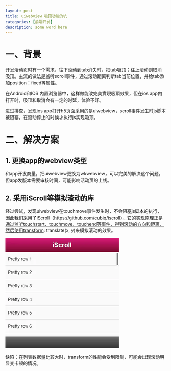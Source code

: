 ```yaml
---
layout: post
title: uiwebview 吸顶功能的坑
categories: [前端开发]
description: some word here
---
```


# 一、背景

开发活动页时有一个需求，往下滚动到tab消失时，把tab吸顶；往上滚动则取消吸顶。主流的做法是监听scroll事件，通过滚动距离判断tab当前位置，并给tab添加position：fixed等属性。

在Android和IOS 内置浏览器中，这样做能改完美實現吸頂效果，但在ios app内打开时，吸顶和取消会有一定的时延，体验不好。

进过排查，发现ios app打开h5页面采用的是uiwebview，scroll事件发生时js脚本被阻塞，在滚动停止的时候才执行js实现吸顶。


# 二、解决方案

## 1. 更换app的webview类型
和app开发商量，把uiwebview更换为wkwebview，可以完美的解决这个问题。但app发版本需要审核时间，可能影响活动页的上线。

## 2. 采用iScroll等模拟滚动的库
经过尝试，发现uiwebview在touchmove事件发生时，不会阻塞js脚本的执行，因此我们采用了iScroll（https://github.com/cubiq/iscroll），它的实现原理正是通过监听touchstart、touchmove、touchend等事件，得到滚动的方向和距离，然后使用transform: translate(x, y)来模拟滚动的效果。

![](/images/web/w28.png)

缺陷：在列表数据量比较大时，transform的性能会受到限制，可能会出现滚动明显变卡顿的情况。